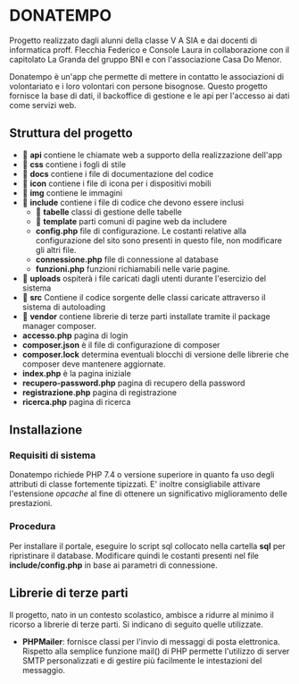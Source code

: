 # DONATEMPO

Progetto realizzato dagli alunni della classe V A SIA e dai docenti di informatica proff. Flecchia Federico e Console Laura in collaborazione con il capitolato La Granda del gruppo BNI e con l'associazione Casa Do Menor.

Donatempo è un'app che permette di mettere in contatto le associazioni di volontariato e i loro volontari con persone bisognose. Questo progetto fornisce la base di dati, il backoffice di gestione e le api per l'accesso ai dati come servizi web.

## Struttura del progetto

* 📂 **api** contiene le chiamate web a supporto della realizzazione dell'app
* 📂 **css** contiene i fogli di stile
* 📂 **docs** contiene i file di documentazione del codice
* 📂 **icon** contiene i file di icona per i dispositivi mobili
* 📂 **img** contiene le immagini
* 📂 **include** contiene i file di codice che devono essere inclusi
    * 📂 **tabelle** classi di gestione delle tabelle
    * 📂 **template** parti comuni di pagine web da includere
    * **config.php** file di configurazione. Le costanti relative alla configurazione del sito sono presenti in questo file, non modificare gli altri file.
    * **connessione.php** file di connessione al database
    * **funzioni.php** funzioni richiamabili nelle varie pagine.
* 📂 **uploads** ospiterà i file caricati dagli utenti durante l'esercizio del sistema
* 📂 **src** Contiene il codice sorgente delle classi caricate attraverso il sistema di autoloading
* 📂 **vendor** contiene librerie di terze parti installate tramite il package manager composer.
* **accesso.php** pagina di login
* **composer.json** è il file di configurazione di composer
* **composer.lock** determina eventuali blocchi di versione delle librerie che composer deve mantenere aggiornate.
* **index.php** è la pagina iniziale
* **recupero-password.php** pagina di recupero della password
* **registrazione.php** pagina di registrazione
* **ricerca.php** pagina di ricerca

## Installazione

### Requisiti di sistema
Donatempo richiede PHP 7.4 o versione superiore in quanto fa uso degli attributi di classe fortemente tipizzati.
E' inoltre consigliabile attivare l'estensione *opcache* al fine di ottenere un significativo miglioramento delle prestazioni.

### Procedura
Per installare il portale, eseguire lo script sql collocato nella cartella **sql** per ripristinare il database. Modificare quindi le costanti presenti nel file **include/config.php** in base ai parametri di connessione.

## Librerie di terze parti

Il progetto, nato in un contesto scolastico, ambisce a ridurre al minimo il ricorso a librerie di terze parti. Si indicano di seguito quelle utilizzate.

* **PHPMailer**: fornisce classi per l'invio di messaggi di posta elettronica. Rispetto alla semplice funzione mail() di PHP permette l'utilizzo di server SMTP personalizzati e di gestire più facilmente le intestazioni del messaggio.